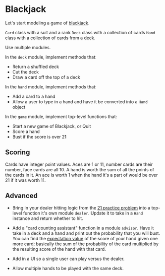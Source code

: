 # Blackjack

Let's start modeling a game of [blackjack](https://en.wikipedia.org/wiki/Blackjack).

`Card` class with a suit and a rank
`Deck` class with a collection of cards
`Hand` class with a collection of cards from a deck.

Use multiple modules.

In the `deck` module, implement methods that:

* Return a shuffled deck
* Cut the deck
* Draw a card off the top of a deck

In the `hand` module, implement methods that:

* Add a card to a hand
* Allow a user to type in a hand and have it be converted into a `Hand` object

In the `game` module, implement top-level functions that:

* Start a new game of Blackjack, or Quit
* Score a hand
* Bust if the score is over 21

## Scoring

Cards have integer point values.
Aces are 1 or 11, number cards are their number, face cards are all 10.
A hand is worth the sum of all the points of the cards in it.
An ace is worth 1 when the hand it's a part of would be over 21 if it was worth 11.

## Advanced

*   Bring in your dealer hitting logic from the [21 practice problem](/practice/21.md) into a top-level function it's own module `dealer`.
    Update it to take in a `Hand` instance and return whether to hit.

*   Add a "card counting assistant" function in a module `advisor`.
    Have it take in a deck and a hand and print out the probability that you will bust.
    You can find the [expectation value](http://www.wikihow.com/Calculate-an-Expected-Value) of the score of your hand given one more card; basically the sum of the probability of the card multiplied by the resulting score of the hand with that card.

*   Add in a UI so a single user can play versus the dealer.

*   Allow multiple hands to be played with the same deck.